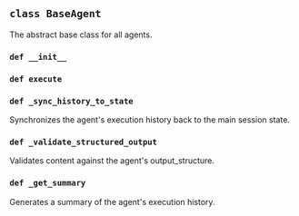 ## `class BaseAgent`

The abstract base class for all agents.

### `def __init__`

### `def execute`

### `def _sync_history_to_state`

Synchronizes the agent's execution history back to the main session state.

### `def _validate_structured_output`

Validates content against the agent's output_structure.

### `def _get_summary`

Generates a summary of the agent's execution history.

